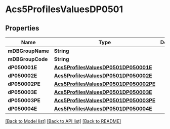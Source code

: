 # Acs5ProfilesValuesDP0501

## Properties
Name | Type | Description | Notes
------------ | ------------- | ------------- | -------------
**mDBGroupName** | **String** |  | 
**mDBGroupCode** | **String** |  | 
**dP050001E** | [**Acs5ProfilesValuesDP0501DP050001E**](Acs5ProfilesValuesDP0501DP050001E.md) |  | 
**dP050002E** | [**Acs5ProfilesValuesDP0501DP050002E**](Acs5ProfilesValuesDP0501DP050002E.md) |  | 
**dP050002PE** | [**Acs5ProfilesValuesDP0501DP050002PE**](Acs5ProfilesValuesDP0501DP050002PE.md) |  | 
**dP050003E** | [**Acs5ProfilesValuesDP0501DP050003E**](Acs5ProfilesValuesDP0501DP050003E.md) |  | 
**dP050003PE** | [**Acs5ProfilesValuesDP0501DP050003PE**](Acs5ProfilesValuesDP0501DP050003PE.md) |  | 
**dP050004E** | [**Acs5ProfilesValuesDP0501DP050004E**](Acs5ProfilesValuesDP0501DP050004E.md) |  | 

[[Back to Model list]](../README.md#documentation-for-models) [[Back to API list]](../README.md#documentation-for-api-endpoints) [[Back to README]](../README.md)


